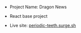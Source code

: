 - Project Name: Dragon News
- React base project

- Live site: [periodic-teeth.surge.sh](https://periodic-teeth.surge.sh/category/01)